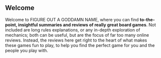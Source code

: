 ## Welcome

Welcome to FIGURE OUT A GODDAMN NAME, where you can find **to-the-point, insightful summaries and reviews of really great board games**. Not included are long rules explanations, or any in-depth exploration of mechanics; both can be useful, but are the focus of far too many online reviews. Instead, the reviews here get right to the heart of what makes these games fun to play, to help you find the perfect game for you and the people you play with.
